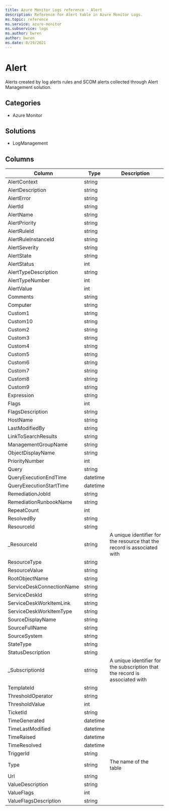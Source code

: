 ```yaml
---
title: Azure Monitor Logs reference - Alert
description: Reference for Alert table in Azure Monitor Logs.
ms.topic: reference
ms.service: azure-monitor
ms.subservice: logs
ms.author: bwren
author: bwren
ms.date: 8/19/2021
---
```


# Alert

 Alerts created by log alerts rules and SCOM alerts collected through Alert Management solution.

## Categories

- Azure Monitor
## Solutions

- LogManagement




## Columns

|Column|Type|Description|
|---|---|---|
|AlertContext|string||
|AlertDescription|string||
|AlertError|string||
|AlertId|string||
|AlertName|string||
|AlertPriority|string||
|AlertRuleId|string||
|AlertRuleInstanceId|string||
|AlertSeverity|string||
|AlertState|string||
|AlertStatus|int||
|AlertTypeDescription|string||
|AlertTypeNumber|int||
|AlertValue|int||
|Comments|string||
|Computer|string||
|Custom1|string||
|Custom10|string||
|Custom2|string||
|Custom3|string||
|Custom4|string||
|Custom5|string||
|Custom6|string||
|Custom7|string||
|Custom8|string||
|Custom9|string||
|Expression|string||
|Flags|int||
|FlagsDescription|string||
|HostName|string||
|LastModifiedBy|string||
|LinkToSearchResults|string||
|ManagementGroupName|string||
|ObjectDisplayName|string||
|PriorityNumber|int||
|Query|string||
|QueryExecutionEndTime|datetime||
|QueryExecutionStartTime|datetime||
|RemediationJobId|string||
|RemediationRunbookName|string||
|RepeatCount|int||
|ResolvedBy|string||
|ResourceId|string||
|_ResourceId|string|A unique identifier for the resource that the record is associated with|
|ResourceType|string||
|ResourceValue|string||
|RootObjectName|string||
|ServiceDeskConnectionName|string||
|ServiceDeskId|string||
|ServiceDeskWorkItemLink|string||
|ServiceDeskWorkItemType|string||
|SourceDisplayName|string||
|SourceFullName|string||
|SourceSystem|string||
|StateType|string||
|StatusDescription|string||
|_SubscriptionId|string|A unique identifier for the subscription that the record is associated with|
|TemplateId|string||
|ThresholdOperator|string||
|ThresholdValue|int||
|TicketId|string||
|TimeGenerated|datetime||
|TimeLastModified|datetime||
|TimeRaised|datetime||
|TimeResolved|datetime||
|TriggerId|string||
|Type|string|The name of the table|
|Url|string||
|ValueDescription|string||
|ValueFlags|int||
|ValueFlagsDescription|string||
